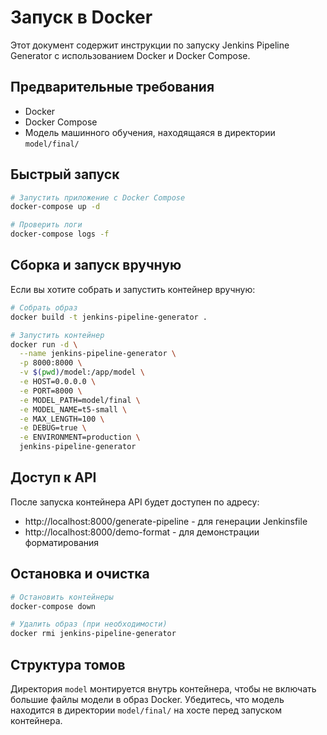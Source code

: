 # Запуск в Docker

Этот документ содержит инструкции по запуску Jenkins Pipeline Generator с использованием Docker и Docker Compose.

## Предварительные требования

- Docker
- Docker Compose
- Модель машинного обучения, находящаяся в директории `model/final/`

## Быстрый запуск

```bash
# Запустить приложение с Docker Compose
docker-compose up -d

# Проверить логи
docker-compose logs -f
```

## Сборка и запуск вручную

Если вы хотите собрать и запустить контейнер вручную:

```bash
# Собрать образ
docker build -t jenkins-pipeline-generator .

# Запустить контейнер
docker run -d \
  --name jenkins-pipeline-generator \
  -p 8000:8000 \
  -v $(pwd)/model:/app/model \
  -e HOST=0.0.0.0 \
  -e PORT=8000 \
  -e MODEL_PATH=model/final \
  -e MODEL_NAME=t5-small \
  -e MAX_LENGTH=100 \
  -e DEBUG=true \
  -e ENVIRONMENT=production \
  jenkins-pipeline-generator
```

## Доступ к API

После запуска контейнера API будет доступен по адресу:

- http://localhost:8000/generate-pipeline - для генерации Jenkinsfile
- http://localhost:8000/demo-format - для демонстрации форматирования

## Остановка и очистка

```bash
# Остановить контейнеры
docker-compose down

# Удалить образ (при необходимости)
docker rmi jenkins-pipeline-generator
```

## Структура томов

Директория `model` монтируется внутрь контейнера, чтобы не включать большие файлы модели в образ Docker.
Убедитесь, что модель находится в директории `model/final/` на хосте перед запуском контейнера. 